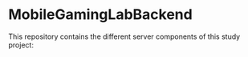 # MobileGamingLabBackend
This repository contains the different server components of this study project:

